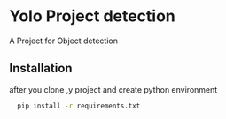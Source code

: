 
# Yolo Project detection

A Project for Object detection




## Installation

after you clone ,y project and create python environment

```bash
  pip install -r requirements.txt
```
